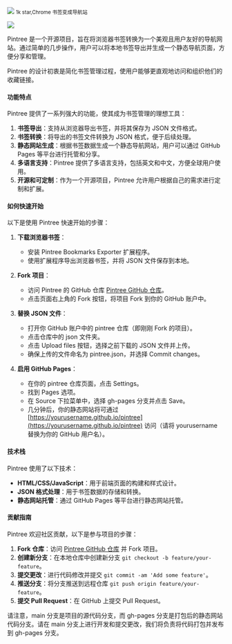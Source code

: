 <img src="/assets/image/240917-pintree.png">
<small>1k star,Chrome 书签变成导航站</small>

![](/assets/image/240917-pintree.png)


Pintree 是一个开源项目，旨在将浏览器书签转换为一个美观且用户友好的导航网站。通过简单的几步操作，用户可以将本地书签导出并生成一个静态导航页面，方便分享和管理。

Pintree 的设计初衷是简化书签管理过程，使用户能够更直观地访问和组织他们的收藏链接。

#### 功能特点

Pintree 提供了一系列强大的功能，使其成为书签管理的理想工具：

1. **书签导出**：支持从浏览器导出书签，并将其保存为 JSON 文件格式。
2. **书签转换**：将导出的书签文件转换为 JSON 格式，便于后续处理。
3. **静态网站生成**：根据书签数据生成一个静态导航网站，用户可以通过 GitHub Pages 等平台进行托管和分享。
4. **多语言支持**：Pintree 提供了多语言支持，包括英文和中文，方便全球用户使用。
5. **开源和可定制**：作为一个开源项目，Pintree 允许用户根据自己的需求进行定制和扩展。

#### 如何快速开始

以下是使用 Pintree 快速开始的步骤：

1. **下载浏览器书签**：
   - 安装 Pintree Bookmarks Exporter 扩展程序。
   - 使用扩展程序导出浏览器书签，并将 JSON 文件保存到本地。

2. **Fork 项目**：
   - 访问 Pintree 的 GitHub 仓库 [Pintree GitHub 仓库](https://github.com/Pintree-io/pintree)。
   - 点击页面右上角的 Fork 按钮，将项目 Fork 到你的 GitHub 账户中。

3. **替换 JSON 文件**：
   - 打开你 GitHub 账户中的 pintree 仓库（即刚刚 Fork 的项目）。
   - 点击仓库中的 json 文件夹。
   - 点击 Upload files 按钮，选择之前下载的 JSON 文件并上传。
   - 确保上传的文件命名为 pintree.json，并选择 Commit changes。

4. **启用 GitHub Pages**：
   - 在你的 pintree 仓库页面，点击 Settings。
   - 找到 Pages 选项。
   - 在 Source 下拉菜单中，选择 gh-pages 分支并点击 Save。
   - 几分钟后，你的静态网站将可通过 [https://yourusername.github.io/pintree](https://yourusername.github.io/pintree) 访问（请将 yourusername 替换为你的 GitHub 用户名）。

#### 技术栈

Pintree 使用了以下技术：
- **HTML/CSS/JavaScript**：用于前端页面的构建和样式设计。
- **JSON 格式处理**：用于书签数据的存储和转换。
- **静态网站托管**：通过 GitHub Pages 等平台进行静态网站托管。

#### 贡献指南

Pintree 欢迎社区贡献，以下是参与项目的步骤：
1. **Fork 仓库**：访问 [Pintree GitHub 仓库](https://github.com/Pintree-io/pintree) 并 Fork 项目。
2. **创建新分支**：在本地仓库中创建新分支 `git checkout -b feature/your-feature`。
3. **提交更改**：进行代码修改并提交 `git commit -am 'Add some feature'`。
4. **推送分支**：将分支推送到远程仓库 `git push origin feature/your-feature`。
5. **提交 Pull Request**：在 GitHub 上提交 Pull Request。

请注意，main 分支是项目的源代码分支，而 gh-pages 分支是打包后的静态网站代码分支。请在 main 分支上进行开发和提交更改，我们将负责将代码打包并发布到 gh-pages 分支。

